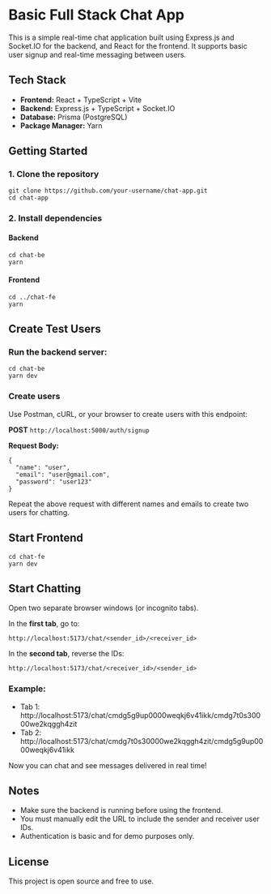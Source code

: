 # Basic Full Stack Chat App

This is a simple real-time chat application built using Express.js and Socket.IO for the backend, and React for the frontend. It supports basic user signup and real-time messaging between users.

## Tech Stack

- **Frontend:** React + TypeScript + Vite  
- **Backend:** Express.js + TypeScript + Socket.IO  
- **Database:** Prisma (PostgreSQL)  
- **Package Manager:** Yarn  

## Getting Started

### 1. Clone the repository

```
git clone https://github.com/your-username/chat-app.git
cd chat-app
```

### 2. Install dependencies

#### Backend

```
cd chat-be
yarn
```

#### Frontend

```
cd ../chat-fe
yarn
```

## Create Test Users

### Run the backend server:

```
cd chat-be
yarn dev
```

### Create users

Use Postman, cURL, or your browser to create users with this endpoint:

**POST** `http://localhost:5000/auth/signup`

**Request Body:**

```
{
  "name": "user",
  "email": "user@gmail.com",
  "password": "user123"
}
```

Repeat the above request with different names and emails to create two users for chatting.

## Start Frontend

```
cd chat-fe
yarn dev
```

## Start Chatting

Open two separate browser windows (or incognito tabs).

In the **first tab**, go to:

```
http://localhost:5173/chat/<sender_id>/<receiver_id>
```

In the **second tab**, reverse the IDs:

```
http://localhost:5173/chat/<receiver_id>/<sender_id>
```

### Example:

- Tab 1: http://localhost:5173/chat/cmdg5g9up0000weqkj6v41ikk/cmdg7t0s30000we2kqggh4zit  
- Tab 2: http://localhost:5173/chat/cmdg7t0s30000we2kqggh4zit/cmdg5g9up0000weqkj6v41ikk

Now you can chat and see messages delivered in real time!

## Notes

- Make sure the backend is running before using the frontend.
- You must manually edit the URL to include the sender and receiver user IDs.
- Authentication is basic and for demo purposes only.

## License

This project is open source and free to use.
